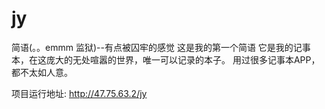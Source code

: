 # jy
简语(。。emmm  监狱)--有点被囚牢的感觉
这是我的第一个简语
它是我的记事本，在这庞大的无处喧嚣的世界，唯一可以记录的本子。
用过很多记事本APP，都不太如人意。

项目运行地址:
http://47.75.63.2/jy
